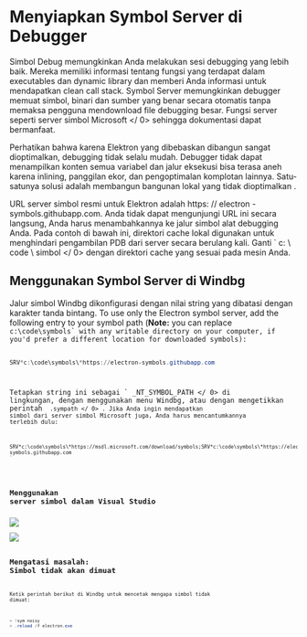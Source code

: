 # Menyiapkan Symbol Server di Debugger

Simbol Debug memungkinkan Anda melakukan sesi debugging yang lebih baik. Mereka memiliki informasi tentang fungsi yang terdapat dalam executables dan dynamic library dan memberi Anda informasi untuk mendapatkan clean call stack. Symbol Server memungkinkan debugger memuat simbol, binari dan sumber yang benar secara otomatis tanpa memaksa pengguna mendownload file debugging besar. Fungsi server seperti server simbol Microsoft </ 0> sehingga dokumentasi dapat bermanfaat.</p> 

Perhatikan bahwa karena Elektron yang dibebaskan dibangun sangat dioptimalkan, debugging tidak selalu mudah. Debugger tidak dapat menampilkan konten semua variabel dan jalur eksekusi bisa terasa aneh karena inlining, panggilan ekor, dan pengoptimalan komplotan lainnya. Satu-satunya solusi adalah membangun bangunan lokal yang tidak dioptimalkan .

URL server simbol resmi untuk Elektron adalah https: // electron -symbols.githubapp.com. Anda tidak dapat mengunjungi URL ini secara langsung, Anda harus menambahkannya ke jalur simbol alat debugging Anda. Pada contoh di bawah ini, direktori cache lokal digunakan untuk menghindari pengambilan PDB dari server secara berulang kali. Ganti ` c: \ code \ simbol </ 0> dengan direktori cache yang sesuai pada mesin Anda.</p>

<h2 spaces-before="0">Menggunakan Symbol Server di Windbg</h2>

<p spaces-before="0">Jalur simbol Windbg dikonfigurasi dengan nilai string yang dibatasi dengan karakter tanda bintang. To use only the Electron symbol server, add the following entry to
your symbol path (<strong x-id="1">Note:</strong> you can replace <code>c:\code\symbols` with any writable directory on your computer, if you'd prefer a different location for downloaded symbols):



```powershell
SRV*c:\code\symbols\*https://electron-symbols.githubapp.com
```


Tetapkan string ini sebagai ` _NT_SYMBOL_PATH </ 0> di lingkungan, dengan menggunakan menu Windbg, atau dengan mengetikkan perintah <code> .sympath </ 0> . Jika Anda ingin mendapatkan simbol dari server simbol Microsoft juga, Anda harus mencantumkannya terlebih dulu:</p>

<pre><code class="powershell">SRV*c:\code\symbols\*https://msdl.microsoft.com/download/symbols;SRV*c:\code\symbols\*https://electron-symbols.githubapp.com
`</pre> 



## Menggunakan server simbol dalam Visual Studio

<img src='https://mdn.mozillademos.org/files/733/symbol-server-vc8express-menu.jpg' />

<img src='https://mdn.mozillademos.org/files/2497/2005_options.gif' />



## Mengatasi masalah: Simbol tidak akan dimuat

Ketik perintah berikut di Windbg untuk mencetak mengapa simbol tidak dimuat:



```powershell
> !sym noisy
> .reload /f electron.exe
```
